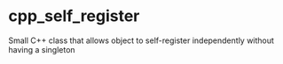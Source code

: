 # cpp_self_register
Small C++ class that allows object to self-register independently without having a singleton
